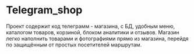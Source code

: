 # Telegram_shop
Проект содержит код телеграмм - магазина, с БД, удобным меню, каталогом товаров, корзиной, блоком аналитики и отзывов. Магазин легко наполнить товарами и фотографиями прямо из магазина, перейдя по защищённым от простых посетителей маршрутам.
